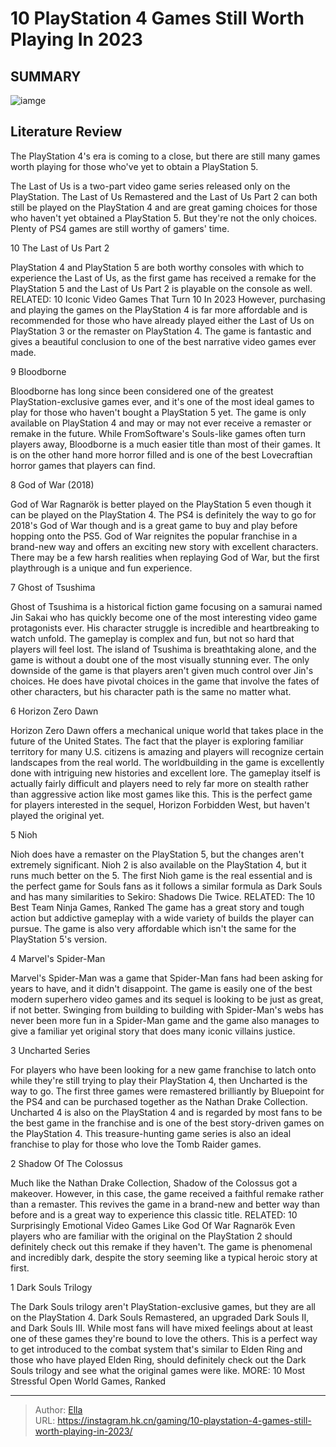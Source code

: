 # 10 PlayStation 4 Games Still Worth Playing In 2023


## SUMMARY 

![iamge](https://static1.srcdn.com/wordpress/wp-content/uploads/2024/01/aloy-from-horizon-zero-dawn-jin-sakai-from-ghost-of-tsushima-and-tifa-from-final-fantasy-7-remake.jpg)

## Literature Review

The PlayStation 4&#39;s era is coming to a close, but there are still many games worth playing for those who&#39;ve yet to obtain a PlayStation 5.





The Last of Us is a two-part video game series released only on the PlayStation. The Last of Us Remastered and the Last of Us Part 2 can both still be played on the PlayStation 4 and are great gaming choices for those who haven&#39;t yet obtained a PlayStation 5. But they&#39;re not the only choices. Plenty of PS4 games are still worthy of gamers&#39; time.









 








 10  The Last of Us Part 2 
        

PlayStation 4 and PlayStation 5 are both worthy consoles with which to experience the Last of Us, as the first game has received a remake for the PlayStation 5 and the Last of Us Part 2 is playable on the console as well.
RELATED: 10 Iconic Video Games That Turn 10 In 2023
However, purchasing and playing the games on the PlayStation 4 is far more affordable and is recommended for those who have already played either the Last of Us on PlayStation 3 or the remaster on PlayStation 4. The game is fantastic and gives a beautiful conclusion to one of the best narrative video games ever made.





 9  Bloodborne 
        

Bloodborne has long since been considered one of the greatest PlayStation-exclusive games ever, and it&#39;s one of the most ideal games to play for those who haven&#39;t bought a PlayStation 5 yet. The game is only available on PlayStation 4 and may or may not ever receive a remaster or remake in the future.
While FromSoftware&#39;s Souls-like games often turn players away, Bloodborne is a much easier title than most of their games. It is on the other hand more horror filled and is one of the best Lovecraftian horror games that players can find.





 8  God of War (2018) 
        

God of War Ragnarök is better played on the PlayStation 5 even though it can be played on the PlayStation 4. The PS4 is definitely the way to go for 2018&#39;s God of War though and is a great game to buy and play before hopping onto the PS5.
God of War reignites the popular franchise in a brand-new way and offers an exciting new story with excellent characters. There may be a few harsh realities when replaying God of War, but the first playthrough is a unique and fun experience.





 7  Ghost of Tsushima 
        

Ghost of Tsushima is a historical fiction game focusing on a samurai named Jin Sakai who has quickly become one of the most interesting video game protagonists ever. His character struggle is incredible and heartbreaking to watch unfold. The gameplay is complex and fun, but not so hard that players will feel lost.
The island of Tsushima is breathtaking alone, and the game is without a doubt one of the most visually stunning ever. The only downside of the game is that players aren&#39;t given much control over Jin&#39;s choices. He does have pivotal choices in the game that involve the fates of other characters, but his character path is the same no matter what.





 6  Horizon Zero Dawn 
        

Horizon Zero Dawn offers a mechanical unique world that takes place in the future of the United States. The fact that the player is exploring familiar territory for many U.S. citizens is amazing and players will recognize certain landscapes from the real world.
The worldbuilding in the game is excellently done with intriguing new histories and excellent lore. The gameplay itself is actually fairly difficult and players need to rely far more on stealth rather than aggressive action like most games like this. This is the perfect game for players interested in the sequel, Horizon Forbidden West, but haven&#39;t played the original yet.





 5  Nioh 
        

Nioh does have a remaster on the PlayStation 5, but the changes aren&#39;t extremely significant. Nioh 2 is also available on the PlayStation 4, but it runs much better on the 5. The first Nioh game is the real essential and is the perfect game for Souls fans as it follows a similar formula as Dark Souls and has many similarities to Sekiro: Shadows Die Twice.
RELATED: The 10 Best Team Ninja Games, Ranked
The game has a great story and tough action but addictive gameplay with a wide variety of builds the player can pursue. The game is also very affordable which isn&#39;t the same for the PlayStation 5&#39;s version.





 4  Marvel&#39;s Spider-Man 
        

Marvel&#39;s Spider-Man was a game that Spider-Man fans had been asking for years to have, and it didn&#39;t disappoint. The game is easily one of the best modern superhero video games and its sequel is looking to be just as great, if not better.
Swinging from building to building with Spider-Man&#39;s webs has never been more fun in a Spider-Man game and the game also manages to give a familiar yet original story that does many iconic villains justice.





 3  Uncharted Series 
        

For players who have been looking for a new game franchise to latch onto while they&#39;re still trying to play their PlayStation 4, then Uncharted is the way to go. The first three games were remastered brilliantly by Bluepoint for the PS4 and can be purchased together as the Nathan Drake Collection.
Uncharted 4 is also on the PlayStation 4 and is regarded by most fans to be the best game in the franchise and is one of the best story-driven games on the PlayStation 4. This treasure-hunting game series is also an ideal franchise to play for those who love the Tomb Raider games.





 2  Shadow Of The Colossus 
        

Much like the Nathan Drake Collection, Shadow of the Colossus got a makeover. However, in this case, the game received a faithful remake rather than a remaster. This revives the game in a brand-new and better way than before and is a great way to experience this classic title.
RELATED: 10 Surprisingly Emotional Video Games Like God Of War Ragnarök
Even players who are familiar with the original on the PlayStation 2 should definitely check out this remake if they haven&#39;t. The game is phenomenal and incredibly dark, despite the story seeming like a typical heroic story at first.





 1  Dark Souls Trilogy 
        

The Dark Souls trilogy aren&#39;t PlayStation-exclusive games, but they are all on the PlayStation 4. Dark Souls Remastered, an upgraded Dark Souls II, and Dark Souls III. While most fans will have mixed feelings about at least one of these games they&#39;re bound to love the others.
This is a perfect way to get introduced to the combat system that&#39;s similar to Elden Ring and those who have played Elden Ring, should definitely check out the Dark Souls trilogy and see what the original games were like.
MORE: 10 Most Stressful Open World Games, Ranked


---

> Author: [Ella](https://instagram.hk.cn/)  
> URL: https://instagram.hk.cn/gaming/10-playstation-4-games-still-worth-playing-in-2023/  

